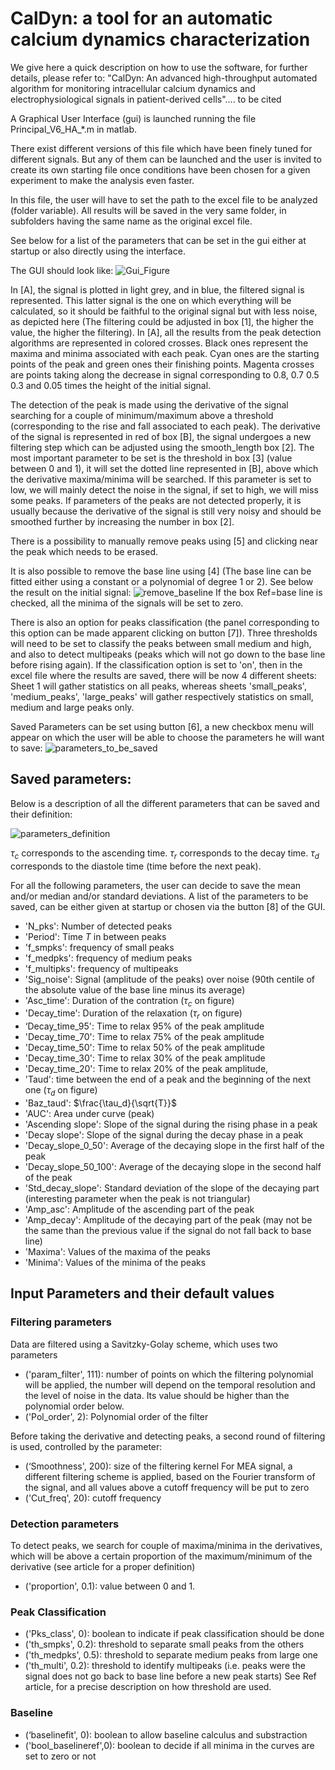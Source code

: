 # CalDyn: a tool for an automatic calcium dynamics characterization

We give here a quick description on how to use the software, for further details, please refer to:
"CalDyn: An advanced high-throughput automated algorithm for monitoring intracellular calcium dynamics and electrophysiological signals in patient-derived cells".... to be cited


A Graphical User Interface (gui) is launched running the file Principal_V6_HA_*.m in matlab.


There exist different versions of this file which have been finely tuned for different signals. But any of them can be launched and the user is invited to create its own starting file once conditions have been chosen for a given experiment to make the analysis even faster.

In this file, the user will have to set the path to the excel file to be analyzed (folder variable). All results will be saved in the very same folder, in subfolders having the same name as the original excel file.

See below for a list of the parameters that can be set in the gui either at startup or also directly using the interface.

The GUI should look like:
![Gui_Figure](./Figures/Figure_GUI.png)


In [A], the signal is plotted in light grey, and in blue, the filtered signal is represented. This latter signal is the one on which everything will be calculated, so it should be faithful to the original signal but with less noise, as depicted here (The filtering could be adjusted in box [1], the higher the value, the higher the filtering).
In [A], all the results from the peak detection algorithms are represented in colored crosses. Black ones represent the maxima and minima associated with each peak. Cyan ones are the starting points of the peak and green ones their finishing points. Magenta crosses are points taking along the decrease in signal corresponding to 0.8, 0.7 0.5 0.3 and 0.05 times the height of the initial signal.

The detection of the peak is made using the derivative of the signal searching for a couple of minimum/maximum above a threshold (corresponding to the rise and fall associated to each peak). The derivative of the signal is represented in red of box [B], the signal undergoes a new filtering step which can be adjusted using the smooth_length box [2].
The most important parameter to be set is the threshold in box [3] (value between 0 and 1), it will set the dotted line represented in [B], above which the derivative maxima/minima will be searched. If this parameter is set to low, we will mainly detect the noise in the signal, if set to high, we will miss some peaks.
If parameters of the peaks are not detected properly, it is usually because the derivative of the signal is still very noisy and should be smoothed further by increasing the number in box [2].

There is a possibility to manually remove peaks using [5] and clicking near the peak which needs to be erased.

It is also possible to remove the base line using [4] (The base line can be fitted either using a constant or a polynomial of degree 1 or 2). See below the result on the initial signal:
![remove_baseline](./Figures/remove_base_line.png)
If the box Ref=base line is checked, all the minima of the signals will be set to zero.

There is also an option for peaks classification (the panel corresponding to this option can be made apparent clicking on button [7]). Three thresholds will need to be set to classify the peaks between small medium and high, and also to detect multipeaks (peaks which will not go down to the base line before rising again). If the classification option is set to 'on', then in the excel file where the results are saved, there will be now 4 different sheets: Sheet 1 will gather statistics on all peaks, whereas sheets 'small_peaks', 'medium_peaks', 'large_peaks' will gather respectively statistics on small, medium and
large peaks only.

Saved Parameters can be set using button [6], a new checkbox menu will appear on which the user will be able to choose the parameters he will want to save:
![parameters_to_be_saved](./Figures/parameters.png)



## Saved parameters:
Below is a description of all the different parameters that can be saved and their definition:

![parameters_definition](./Figures/param_def.PNG)

$\tau_c$ corresponds to the ascending time.
$\tau_r$ corresponds to the decay time.
$\tau_d$ corresponds to the diastole time (time before the next peak).



For all the following parameters, the user can decide to save the mean and/or median and/or standard deviations. A list of the parameters to be saved, can be either given at startup or chosen via the button [8] of the GUI.

+ 'N_pks': Number of detected peaks
+ 'Period': Time $T$ in between peaks
+ 'f_smpks': frequency of small peaks
+ 'f_medpks': frequency of medium peaks
+ 'f_multipks': frequency of multipeaks
+ 'Sig_noise': Signal (amplitude of the peaks) over noise (90th centile of the absolute value of the base line minus its average)
+ 'Asc_time': Duration of the contration ($\tau_c$ on figure)
+ 'Decay_time': Duration of the relaxation ($\tau_r$ on figure)
+ ‘Decay_time_95': Time to relax 95% of the peak amplitude
+ 'Decay_time_70': Time to relax 75% of the peak amplitude
+ 'Decay_time_50': Time to relax 50% of the peak amplitude
+ 'Decay_time_30': Time to relax 30% of the peak amplitude
+ 'Decay_time_20': Time to relax 20% of the peak amplitude, 
+ 'Taud': time between the end of a peak and the beginning of the next one ($\tau_d$ on figure)
+ 'Baz_taud': $\frac{\tau_d}{\sqrt{T}}$
+ 'AUC': Area under curve (peak)
+ 'Ascending slope': Slope of the signal during the rising phase in a peak
+ 'Decay slope': Slope of the signal during the decay phase in a peak
+ 'Decay_slope_0_50': Average of the decaying slope in the first half of the peak
+ 'Decay_slope_50_100': Average of the decaying slope in the second half of the peak
+ 'Std_decay_slope': Standard deviation of the slope of the decaying part (interesting parameter when the peak is not triangular)
+ 'Amp_asc': Amplitude of the ascending part of the peak
+ 'Amp_decay': Amplitude of the decaying part of the peak (may not be the same than the previous value if the signal do not fall back to base line)
+ 'Maxima': Values of the maxima of the peaks
+ 'Minima': Values of the minima of the peaks

## Input Parameters and their default values
### Filtering parameters
Data are filtered using a Savitzky-Golay scheme, which uses two parameters
+ ('param_filter', 111): number of points on which the filtering polynomial will be applied, the number will depend on the temporal resolution and the level of noise in the data. Its value should be higher than the polynomial order below.
+ ('Pol_order', 2): Polynomial order of the filter

Before taking the derivative and detecting peaks, a second round of filtering is used, controlled by the parameter:
+ (‘Smoothness', 200): size of the filtering kernel
For MEA signal, a different filtering scheme is applied, based on the Fourier transform of the signal, and all values above a cutoff frequency will be put to zero
+ ('Cut_freq', 20): cutoff frequency

### Detection parameters
To detect peaks, we search for couple of maxima/minima in the derivatives, which will be above a certain proportion of the maximum/minimum of the derivative (see article for a proper definition)
+ ('proportion', 0.1): value between 0 and 1.

### Peak Classification
+ ('Pks_class', 0): boolean to indicate if peak classification should be done
+ ('th_smpks', 0.2): threshold to separate small peaks from the others
+ ('th_medpks', 0.5): threshold to separate medium peaks from large one
+ ('th_multi', 0.2): threshold to identify multipeaks (i.e. peaks were the signal does not go back to base line before a new peak starts)
See Ref article, for a precise description on how threshold are used.
### Baseline
+ (‘baselinefit', 0): boolean to allow baseline calculus and substraction
+ ('bool_baselineref',0): boolean to decide if all minima in the curves are set to zero or not
















